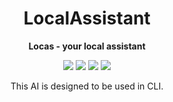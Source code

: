 <div align="center">

# LocalAssistant

**Locas - your local assistant**

[![][locas-shield]][locas-url]
[![][python-shield]][python-url]
[![][conda-shield]][conda-url]
[![][transformers-shield]][transformers-url]

[locas-shield]: https://img.shields.io/badge/LocalAssisitant-0.1.0dev-red
[locas-url]: https://github.com/Linos1391/LocalAssistant
[python-shield]: https://img.shields.io/badge/Python-3.12+-yellow
[python-url]: https://www.python.org/downloads/
[conda-shield]: https://img.shields.io/badge/Anaconda-24.7+-grass
[conda-url]: https://www.anaconda.com/download
[transformers-shield]: https://img.shields.io/badge/Transformers-4.46+-orange
[transformers-url]: https://huggingface.co/docs/transformers/v4.46.0/index

This AI is designed to be used in CLI.

</div>

